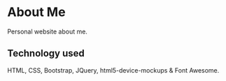 # About Me

Personal website about me.

## Technology used

HTML, CSS, Bootstrap, JQuery, html5-device-mockups & Font Awesome.